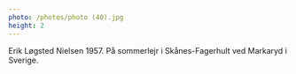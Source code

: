 ```yaml
---
photo: /photos/photo (40).jpg
height: 2
---
```

Erik Løgsted Nielsen 1957.
På sommerlejr i Skånes-Fagerhult ved Markaryd i Sverige.
